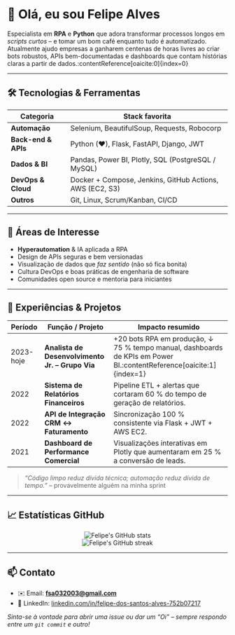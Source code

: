 <!-- Perfil GitHub README – substitua `Felipe-Alves-VNGX` e outros placeholders conforme necessário -->

# 👋 Olá, eu sou Felipe Alves  

Especialista em **RPA** e **Python** que adora transformar processos longos em _scripts curtos_ – e tomar um bom café enquanto tudo é automatizado. Atualmente ajudo empresas a ganharem centenas de horas livres ao criar bots robustos, APIs bem-documentadas e dashboards que contam histórias claras a partir de dados.:contentReference[oaicite:0]{index=0}  

---

## 🛠️ Tecnologias & Ferramentas  
| Categoria | Stack favorita |
|-----------|----------------|
| **Automação** | Selenium, BeautifulSoup, Requests, Robocorp |
| **Back-end & APIs** | Python (♥), Flask, FastAPI, Django, JWT |
| **Dados & BI** | Pandas, Power BI, Plotly, SQL (PostgreSQL / MySQL) |
| **DevOps & Cloud** | Docker + Compose, Jenkins, GitHub Actions, AWS (EC2, S3) |
| **Outros** | Git, Linux, Scrum/Kanban, CI/CD |

---

## 🧠 Áreas de Interesse  
- **Hyperautomation** & IA aplicada a RPA  
- Design de APIs seguras e bem versionadas  
- Visualização de dados que _faz sentido_ (não só fica bonita)  
- Cultura DevOps e boas práticas de engenharia de software  
- Comunidades open source e mentoria para iniciantes  

---

## 💼 Experiências & Projetos  
| Período | Função / Projeto | Impacto resumido |
|---------|-----------------|------------------|
| 2023-hoje | **Analista de Desenvolvimento Jr. – Grupo Via** | +20 bots RPA em produção, ↓ 75 % tempo manual, dashboards de KPIs em Power BI.:contentReference[oaicite:1]{index=1} |
| 2022 | **Sistema de Relatórios Financeiros** | Pipeline ETL + alertas que cortaram 60 % do tempo de geração de relatórios. |
| 2022 | **API de Integração CRM ↔ Faturamento** | Sincronização 100 % consistente via Flask + JWT + AWS EC2. |
| 2021 | **Dashboard de Performance Comercial** | Visualizações interativas em Plotly que aumentaram em 25 % a conversão de leads. |

> _“Código limpo reduz dívida técnica; automação reduz dívida de tempo.”_ – provavelmente alguém na minha sprint  

---

## 📈 Estatísticas GitHub  
<p align="center">
  <img src="https://github-readme-stats.vercel.app/api?username=Felipe-Alves-VNGX&show_icons=true&theme=transparent" alt="Felipe's GitHub stats">
  <br>
  <img src="https://github-readme-streak-stats.herokuapp.com/?user=Felipe-Alves-VNGX&theme=transparent" alt="Felipe's GitHub streak">
</p>

---

## 📫 Contato  
- ✉️ Email: **fsa032003@gmail.com**  
- 💼 LinkedIn: [linkedin.com/in/felipe-dos-santos-alves-752b07217](https://linkedin.com/in/felipe-dos-santos-alves-752b07217)  

_Sinta-se à vontade para abrir uma _issue_ ou dar um “Oi” – sempre respondo entre um `git commit` e outro!_  
